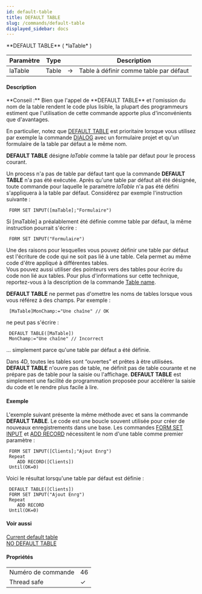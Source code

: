 ```yaml
---
id: default-table
title: DEFAULT TABLE
slug: /commands/default-table
displayed_sidebar: docs
---
```


<!--REF #_command_.DEFAULT TABLE.Syntax-->**DEFAULT TABLE** ( *laTable* )<!-- END REF-->
<!--REF #_command_.DEFAULT TABLE.Params-->
| Paramètre | Type |  | Description |
| --- | --- | --- | --- |
| laTable | Table | &#8594;  | Table à définir comme table par défaut |

<!-- END REF-->

#### Description 

<!--REF #_command_.DEFAULT TABLE.Summary-->**Conseil :** Bien que l'appel de **DEFAULT TABLE** et l'omission du nom de la table rendent le code plus lisible, la plupart des programmeurs estiment que l'utilisation de cette commande apporte plus d'inconvénients que d'avantages.<!-- END REF-->  
En particulier, notez que [DEFAULT TABLE](default-table.md) est prioritaire lorsque vous utilisez par exemple la commande [DIALOG](../commands/dialog.md) avec un formulaire projet et qu'un formulaire de la table par défaut a le même nom.

**DEFAULT TABLE** désigne *laTable* comme la table par défaut pour le process courant.

Un process n'a pas de table par défaut tant que la commande **DEFAULT TABLE** n'a pas été exécutée. Après qu'une table par défaut ait été désignée, toute commande pour laquelle le paramètre *laTable* n'a pas été défini s'appliquera à la table par défaut. Considérez par exemple l'instruction suivante :

```4d
 FORM SET INPUT([maTable];"Formulaire")
```

Si \[maTable\] a préalablement été définie comme table par défaut, la même instruction pourrait s'écrire :

```4d
 FORM SET INPUT("Formulaire")
```

Une des raisons pour lesquelles vous pouvez définir une table par défaut est l'écriture de code qui ne soit pas lié à une table. Cela permet au même code d'être appliqué à différentes tables.  
Vous pouvez aussi utiliser des pointeurs vers des tables pour écrire du code non lié aux tables. Pour plus d'informations sur cette technique, reportez-vous à la description de la commande [Table name](table-name.md).

**DEFAULT TABLE** ne permet pas d'omettre les noms de tables lorsque vous vous référez à des champs. Par exemple :

```4d
 [MaTable]MonChamp:="Une chaîne" // OK
```

ne peut pas s'écrire :

```4d
 DEFAULT TABLE([MaTable])
 MonChamp:="Une chaîne" // Incorrect
```

... simplement parce qu'une table par défaut a été définie. 

Dans 4D, toutes les tables sont “ouvertes” et prêtes à être utilisées. **DEFAULT TABLE** n'ouvre pas de table, ne définit pas de table courante et ne prépare pas de table pour la saisie ou l'affichage. **DEFAULT TABLE** est simplement une facilité de programmation proposée pour accélérer la saisie du code et le rendre plus facile à lire.

#### Exemple 

L'exemple suivant présente la même méthode avec et sans la commande **DEFAULT TABLE**. Le code est une boucle souvent utilisée pour créer de nouveaux enregistrements dans une base. Les commandes [FORM SET INPUT](form-set-input.md) et [ADD RECORD](add-record.md) nécessitent le nom d'une table comme premier paramètre :

```4d
 FORM SET INPUT([Clients];"Ajout Enrg")
 Repeat
    ADD RECORD([Clients])
 Until(OK=0)
```

Voici le résultat lorsqu'une table par défaut est définie :

```4d
 DEFAULT TABLE([Clients])
 FORM SET INPUT("Ajout Enrg")
 Repeat
    ADD RECORD
 Until(OK=0)
```

#### Voir aussi 

[Current default table](current-default-table.md)  
[NO DEFAULT TABLE](no-default-table.md)  

#### Propriétés

|  |  |
| --- | --- |
| Numéro de commande | 46 |
| Thread safe | &check; |


